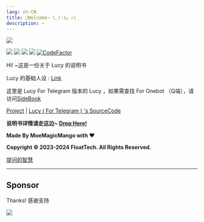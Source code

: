 ```yaml
---
lang: zh-CN
title: 🌈Welcome~ \_(:з」∠)_
description: ~
---
```

![](https://cdn.himoyo.cn/img_service/004kfMibgy1guucjwe7uhj62da16pkjm02.jpg)



![](https://img.shields.io/badge/HiMoYo-Lucy-aqua)     ![](https://img.shields.io/badge/LICENSE-GPL3.0-brightgreen)   ![](https://img.shields.io/badge/Server-Azure_JP-pink)  ![](https://img.shields.io/badge/FrameWork-Reibot-blue)
[![CodeFactor](https://www.codefactor.io/repository/github/moyoez/lucy_reibot/badge)](https://www.codefactor.io/repository/github/moyoez/lucy_reibot)

Hi! ~这是一份关于 Lucy 的说明书

Lucy 的基础人设 : [Link](https://lemonkoi.one/archives/14/)

这里是 Lucy For Telegram 版本的 Lucy ，如果需查找 For Onebot （Q端），请访问[SideBook](https://lucy.lemonkoi.one)

[Project](https://github.com/FloatTech/reibot-plugin) | [Lucy ( For Telegram ) 's SourceCode](https://github.com/moyoez/lucy_reibot)

**说明书详情请走这边~ [Drop Here!](/show)**

**Made By MoeMagicMango with ❤**

**Copyright © 2023-2024 FloatTech. All Rights Reserved.**

[提问的智慧](https://github.com/ryanhanwu/How-To-Ask-Questions-The-Smart-Way/blob/main/README-zh\_CN.md)


---

## Sponsor

Thanks! 感谢支持

![](https://base.lemonkoi.one/supoorter/afdian.jpeg)
